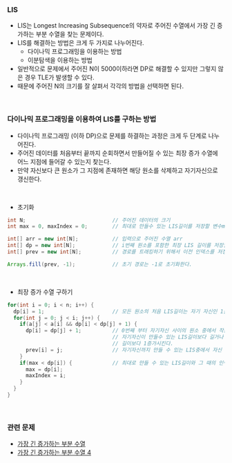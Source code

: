 ### LIS



* LIS는 Longest Increasing Subsequence의 약자로 주어진 수열에서 가장 긴 증가하는 부분 수열을 찾는 문제이다. 
* LIS를 해결하는 방법은 크게 두 가지로 나누어진다.
  * 다이나믹 프로그래밍을 이용하는 방법
  * 이분탐색을 이용하는 방법
* 일반적으로 문제에서 주어진 N이 5000이하라면 DP로 해결할 수 있지만 그렇지 않은 경우 TLE가 발생할 수 있다.
* 때문에 주어진 N의 크기를 잘 살펴서 각각의 방법을 선택하면 된다.

<br>


### 다이나믹 프로그래밍을 이용하여 LIS를 구하는 방법



* 다이나믹 프로그래밍 (이하 DP)으로 문제를 하결하는 과정은 크게 두 단계로 나누어진다.
* 주어진 데이터를 처음부터 끝까지 순회하면서 만들어질 수 있는 최장 증가 수열에 어느 지점에 들어갈 수 있는지 찾는다.
* 만약 자신보다 큰 원소가 그 지점에 존재하면 해당 원소를 삭제하고 자기자신으로 갱신한다.


<br>



* 초기화

```java
int N;                            // 주어진 데이터의 크기 
int max = 0, maxIndex = 0;        // 최대로 만들수 있는 LIS길이를 저장할 변수max와 해당 원소의 index를 저장할 maxIndex

int[] arr = new int[N];           // 입력으로 주어진 수열 arr
int[] dp = new int[N];            // i번째 원소를 포함한 최장 LIS 길이를 저장할 배열 
int[] prev = new int[N];          // 경로를 트래킹하기 위해서 이전 인덱스를 저장하는 배열

Arrays.fill(prev, -1);            // 초기 경로는 -1로 초기화한다.

```

<br>


* 최장 증가 수열 구하기 

```java
for(int i = 0; i < n; i++) {
  dp[i] = 1;                      // 모든 원소의 처음 LIS길이는 자기 자신인 1을 나타낸다.
  for(int j = 0; j < i; j++) {
    if(a[j] < a[i] && dp[i] < dp[j] + 1) {
      dp[i] = dp[j] + 1;          // 0번째 부터 자기자신 사이의 원소 중에서 작은 원소가 존재하고 해당 원소가 만들 수 있는 LIS 길이가
                                  // 자기자신이 만들수 있는 LIS길이보다 길거나 같은 경우 자기자신의 LIS길이를 해당 원소의 LIS
                                  // 길이보다 1증가시킨다.
      prev[i] = j;                // 자기자신까지 만들 수 있는 LIS중에서 자신 이전의 원소를 자신보다 작은 원소로 초기화 한다.
    }
    if(max < dp[i]) {             // 최대로 만들 수 있는 LIS길이와 그 때의 인덱스를 갱신한다.
      max = dp[i];
      maxIndex = i;
    }
  }
}
```

<br>


### 관련 문제

* [가장 긴 증가하는 부분 수열](https://www.acmicpc.net/problem/11053)
* [가장 긴 증가하는 부분 수열 4](https://www.acmicpc.net/problem/14002)
